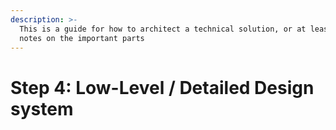 ```yaml
---
description: >-
  This is a guide for how to architect a technical solution, or at least some
  notes on the important parts
---
```


# Step 4: Low-Level / Detailed Design system

